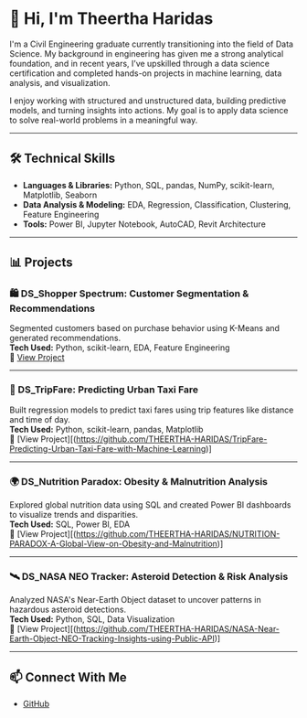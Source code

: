 # 👋 Hi, I'm Theertha Haridas

I'm a Civil Engineering graduate currently transitioning into the field of Data Science. My background in engineering has given me a strong analytical foundation, and in recent years, I’ve upskilled through a data science certification and completed hands-on projects in machine learning, data analysis, and visualization.

I enjoy working with structured and unstructured data, building predictive models, and turning insights into actions. My goal is to apply data science to solve real-world problems in a meaningful way.

---

## 🛠️ Technical Skills

- **Languages & Libraries:** Python, SQL, pandas, NumPy, scikit-learn, Matplotlib, Seaborn  
- **Data Analysis & Modeling:** EDA, Regression, Classification, Clustering, Feature Engineering  
- **Tools:** Power BI, Jupyter Notebook, AutoCAD, Revit Architecture

---

## 📊 Projects

### 🛍️ DS_Shopper Spectrum: Customer Segmentation & Recommendations  
Segmented customers based on purchase behavior using K-Means and generated recommendations.  
**Tech Used:** Python, scikit-learn, EDA, Feature Engineering  
🔗 [View Project](https://github.com/THEERTHA-HARIDAS/-Shopper-Spectrum-Customer-Segmentation-and-Product-Recommendations-in-E-Commerce)

---

### 🚕 DS_TripFare: Predicting Urban Taxi Fare  
Built regression models to predict taxi fares using trip features like distance and time of day.  
**Tech Used:** Python, scikit-learn, pandas, Matplotlib  
🔗 [View Project][(https://github.com/THEERTHA-HARIDAS/TripFare-Predicting-Urban-Taxi-Fare-with-Machine-Learning)]

---

### 🌍 DS_Nutrition Paradox: Obesity & Malnutrition Analysis  
Explored global nutrition data using SQL and created Power BI dashboards to visualize trends and disparities.  
**Tech Used:** SQL, Power BI, EDA  
🔗 [View Project][(https://github.com/THEERTHA-HARIDAS/NUTRITION-PARADOX-A-Global-View-on-Obesity-and-Malnutrition)]

---

### 🛰️ DS_NASA NEO Tracker: Asteroid Detection & Risk Analysis  
Analyzed NASA's Near-Earth Object dataset to uncover patterns in hazardous asteroid detections.  
**Tech Used:** Python, SQL, Data Visualization  
🔗 [View Project][(https://github.com/THEERTHA-HARIDAS/NASA-Near-Earth-Object-NEO-Tracking-Insights-using-Public-API)]

---

## 📫 Connect With Me

- [GitHub](https://github.com/THEERTHA-HARIDAS)

